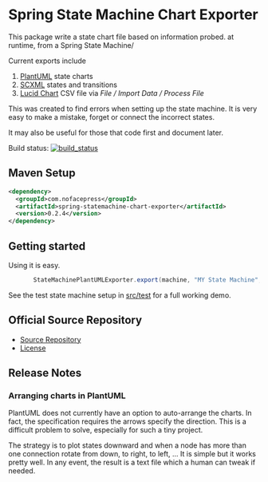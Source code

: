 # Spring State Machine Chart Exporter

 This package write a state chart file based on information probed.
 at runtime, from a Spring State Machine/
 
 Current exports include
 
 1. [PlantUML](http://plantuml.com/) state charts
 2. [SCXML](https://en.wikipedia.org/wiki/SCXML) states and transitions
 3. [Lucid Chart](https://www.lucidchart.com/) CSV file via *File / Import Data / Process File*
  
 This was created to find errors when setting up the state machine.  It is very easy to make a mistake,
 forget or connect the incorrect states.
 
 It may also be useful for those that code first and document later.
 
 Build status: [![build_status](https://travis-ci.org/phillip-kruger/apiee.svg?branch=master)](https://travis-ci.org/phillip-kruger/apiee)
 
## Maven Setup

```xml
<dependency>
  <groupId>com.nofacepress</groupId>
  <artifactId>spring-statemachine-chart-exporter</artifactId>
  <version>0.2.4</version>
</dependency>
```

## Getting started
 
 Using it is easy.
 
 ```java
     	StateMachinePlantUMLExporter.export(machine, "MY State Machine", "statemachine.plantuml");
 ```
 
 See the test state machine setup in [src/test](https://github.com/nofacepress/spring-statemachine-plantuml-exporter/tree/master/src/test/java/com/nofacepress/test/statemachine/example) for a full working demo.
 

## Official Source Repository

* [Source Repository](https://github.com/nofacepress/spring-statemachine-plantuml-exporter)
* [License](LICENSE.md)
 
## Release Notes

### Arranging charts in PlantUML
 
  PlantUML does not currently have an option to auto-arrange the charts.  In fact, the
  specification requires the arrows specify the direction.  This is a difficult problem to 
  solve, especially for such a tiny project.
  
  The strategy is to plot states downward and when a node has more than one connection rotate
  from down, to right, to left, ...
  It is simple but it works pretty well.  In any event, the result is a text file which a human can tweak
  if needed.


